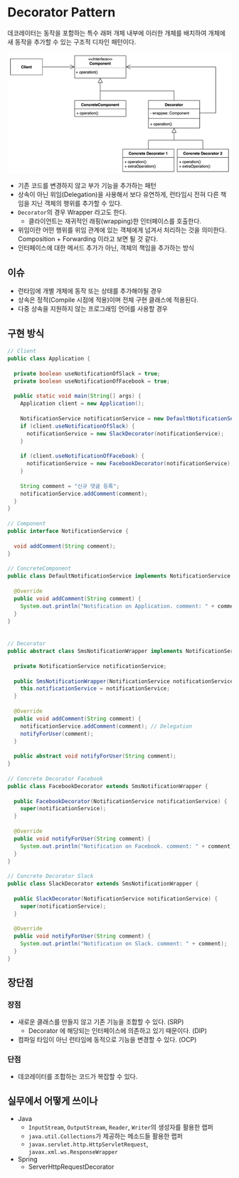 # Decorator Pattern

데코레이터는 동작을 포함하는 특수 래퍼 개체 내부에 이러한 개체를 배치하여 개체에 새 동작을 추가할 수 있는 구조적 디자인 패턴이다.

![decorator](../img/structual/decorator/architecture.png)

- 기존 코드를 변경하지 않고 부가 기능을 추가하는 패턴
- 상속이 아닌 위임(Delegation)을 사용해서 보다 유연하게, 런타임시 전혀 다른 책임을 지닌 객체의 행위를  추가할 수 있다.
- `Decorator`의 경우 Wrapper 라고도 한다.
  - 클라이언트는 재귀적인 래핑(wrapping)한 인터페이스를 호출한다.
- 위임이란 어떤 행위를 위임 관계에 있는 객체에게 넘겨서 처리하는 것을 의미한다. Composition + Forwarding 이라고 보면 될 것 같다.
- 인터페이스에 대한 메서드 추가가 아닌, 객체의 책임을 추가하는 방식

## 이슈

- 런타임에 개별 개체에 동작 또는 상태를 추가해야될 경우
- 상속은 정적(Compile 시점에 적용)이며 전체 구현 클래스에 적용된다.
- 다중 상속을 지원하지 않는 프로그래밍 언어를 사용할 경우

## 구현 방식

```java
// Client
public class Application {

  private boolean useNotificationOfSlack = true;
  private boolean useNotificationOfFacebook = true;

  public static void main(String[] args) {
    Application client = new Application();

    NotificationService notificationService = new DefaultNotificationService();
    if (client.useNotificationOfSlack) {
      notificationService = new SlackDecorator(notificationService);
    }

    if (client.useNotificationOfFacebook) {
      notificationService = new FacebookDecorator(notificationService);
    }

    String comment = "신규 댓글 등록";
    notificationService.addComment(comment);
  }
}

// Component
public interface NotificationService {

  void addComment(String comment);
}

// ConcreteComponent
public class DefaultNotificationService implements NotificationService {
  
  @Override
  public void addComment(String comment) {
    System.out.println("Notification on Application. comment: " + comment);
  }
}


// Decorator
public abstract class SmsNotificationWrapper implements NotificationService {

  private NotificationService notificationService;

  public SmsNotificationWrapper(NotificationService notificationService) {
    this.notificationService = notificationService;
  }

  @Override
  public void addComment(String comment) {
    notificationService.addComment(comment); // Delegation
    notifyForUser(comment);
  }

  public abstract void notifyForUser(String comment);
}

// Concrete Decorator Facebook
public class FacebookDecorator extends SmsNotificationWrapper {

  public FacebookDecorator(NotificationService notificationService) {
    super(notificationService);
  }

  @Override
  public void notifyForUser(String comment) {
    System.out.println("Notification on Facebook. comment: " + comment);
  }
}

// Concrete Decorator Slack
public class SlackDecorator extends SmsNotificationWrapper {

  public SlackDecorator(NotificationService notificationService) {
    super(notificationService);
  }

  @Override
  public void notifyForUser(String comment) {
    System.out.println("Notification on Slack. comment: " + comment);
  }
}
```

## 장단점

### 장점

- 새로운 클래스를 만들지 않고 기존 기능을 조합할 수 있다. (SRP)
  - Decorator 에 해당되는 인터페이스에 의존하고 있기 때문이다. (DIP)
- 컴파일 타임이 아닌 런타임에 동적으로 기능을 변경할 수 있다. (OCP)

### 단점

- 데코레이터를 조합하는 코드가 복잡할 수 있다.

## 실무에서 어떻게 쓰이나

- Java
  - `InputStream`, `OutputStream`, `Reader`, `Writer`의 생성자를 활용한 랩퍼
  - `java.util.Collections`가 제공하는 메소드들 활용한 랩퍼
  - `javax.servlet.http.HttpServletRequest`, `javax.xml.ws.ResponseWrapper`
- Spring
  - ServerHttpRequestDecorator